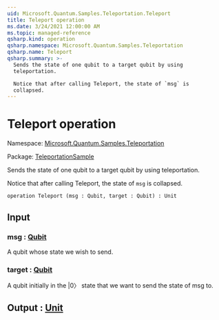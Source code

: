 ```yaml
---
uid: Microsoft.Quantum.Samples.Teleportation.Teleport
title: Teleport operation
ms.date: 3/24/2021 12:00:00 AM
ms.topic: managed-reference
qsharp.kind: operation
qsharp.namespace: Microsoft.Quantum.Samples.Teleportation
qsharp.name: Teleport
qsharp.summary: >-
  Sends the state of one qubit to a target qubit by using
  teleportation.

  Notice that after calling Teleport, the state of `msg` is
  collapsed.
---
```


# Teleport operation

Namespace: [Microsoft.Quantum.Samples.Teleportation](xref:Microsoft.Quantum.Samples.Teleportation)

Package: [TeleportationSample](https://nuget.org/packages/TeleportationSample)


Sends the state of one qubit to a target qubit by usingteleportation.Notice that after calling Teleport, the state of `msg` iscollapsed.

```qsharp
operation Teleport (msg : Qubit, target : Qubit) : Unit
```


## Input

### msg : [Qubit](xref:microsoft.quantum.lang-ref.qubit)

A qubit whose state we wish to send.


### target : [Qubit](xref:microsoft.quantum.lang-ref.qubit)

A qubit initially in the |0〉 state that we want to sendthe state of msg to.



## Output : [Unit](xref:microsoft.quantum.lang-ref.unit)

